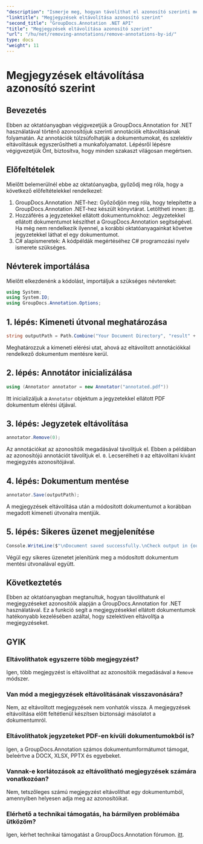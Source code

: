 ```yaml
---
"description": "Ismerje meg, hogyan távolíthat el azonosító szerinti megjegyzéseket a GroupDocs.Annotation for .NET segítségével. Hatékonyan korszerűsítheti dokumentum-munkafolyamatát."
"linktitle": "Megjegyzések eltávolítása azonosító szerint"
"second_title": "GroupDocs.Annotation .NET API"
"title": "Megjegyzések eltávolítása azonosító szerint"
"url": "/hu/net/removing-annotations/remove-annotations-by-id/"
type: docs
"weight": 11
---
```


# Megjegyzések eltávolítása azonosító szerint

## Bevezetés
Ebben az oktatóanyagban végigvezetjük a GroupDocs.Annotation for .NET használatával történő azonosítójuk szerinti annotációk eltávolításának folyamatán. Az annotációk túlzsúfolhatják a dokumentumokat, és szelektív eltávolításuk egyszerűsítheti a munkafolyamatot. Lépésről lépésre végigvezetjük Önt, biztosítva, hogy minden szakaszt világosan megértsen.
## Előfeltételek
Mielőtt belemerülnél ebbe az oktatóanyagba, győződj meg róla, hogy a következő előfeltételekkel rendelkezel:
1. GroupDocs.Annotation .NET-hez: Győződjön meg róla, hogy telepítette a GroupDocs.Annotation .NET-hez készült könyvtárat. Letöltheti innen: [itt](https://releases.groupdocs.com/annotation/net/).
2. Hozzáférés a jegyzetekkel ellátott dokumentumokhoz: Jegyzetekkel ellátott dokumentumot készíthet a GroupDocs.Annotation segítségével. Ha még nem rendelkezik ilyennel, a korábbi oktatóanyagainkat követve jegyzetekkel láthat el egy dokumentumot.
3. C# alapismeretek: A kódpéldák megértéséhez C# programozási nyelv ismerete szükséges.

## Névterek importálása
Mielőtt elkezdenénk a kódolást, importáljuk a szükséges névtereket:
```csharp
using System;
using System.IO;
using GroupDocs.Annotation.Options;
```

## 1. lépés: Kimeneti útvonal meghatározása
```csharp
string outputPath = Path.Combine("Your Document Directory", "result" + Path.GetExtension("input.pdf"));
```
Meghatározzuk a kimeneti elérési utat, ahová az eltávolított annotációkkal rendelkező dokumentum mentésre kerül.
## 2. lépés: Annotátor inicializálása
```csharp
using (Annotator annotator = new Annotator("annotated.pdf"))
```
Itt inicializáljuk a `Annotator` objektum a jegyzetekkel ellátott PDF dokumentum elérési útjával.
## 3. lépés: Jegyzetek eltávolítása
```csharp
annotator.Remove(0);
```
Az annotációkat az azonosítóik megadásával távolítjuk el. Ebben a példában az azonosítójú annotációt távolítjuk el. `0`. Lecserélheti `0` az eltávolítani kívánt megjegyzés azonosítójával.
## 4. lépés: Dokumentum mentése
```csharp
annotator.Save(outputPath);
```
A megjegyzések eltávolítása után a módosított dokumentumot a korábban megadott kimeneti útvonalra mentjük.
## 5. lépés: Sikeres üzenet megjelenítése
```csharp
Console.WriteLine($"\nDocument saved successfully.\nCheck output in {outputPath}.");
```
Végül egy sikeres üzenetet jelenítünk meg a módosított dokumentum mentési útvonalával együtt.

## Következtetés
Ebben az oktatóanyagban megtanultuk, hogyan távolíthatunk el megjegyzéseket azonosítóik alapján a GroupDocs.Annotation for .NET használatával. Ez a funkció segít a megjegyzésekkel ellátott dokumentumok hatékonyabb kezelésében azáltal, hogy szelektíven eltávolítja a megjegyzéseket.
## GYIK
### Eltávolíthatok egyszerre több megjegyzést?
Igen, több megjegyzést is eltávolíthat az azonosítóik megadásával a `Remove` módszer.
### Van mód a megjegyzések eltávolításának visszavonására?
Nem, az eltávolított megjegyzések nem vonhatók vissza. A megjegyzések eltávolítása előtt feltétlenül készítsen biztonsági másolatot a dokumentumról.
### Eltávolíthatok jegyzeteket PDF-en kívüli dokumentumokból is?
Igen, a GroupDocs.Annotation számos dokumentumformátumot támogat, beleértve a DOCX, XLSX, PPTX és egyebeket.
### Vannak-e korlátozások az eltávolítható megjegyzések számára vonatkozóan?
Nem, tetszőleges számú megjegyzést eltávolíthat egy dokumentumból, amennyiben helyesen adja meg az azonosítóikat.
### Elérhető a technikai támogatás, ha bármilyen problémába ütközöm?
Igen, kérhet technikai támogatást a GroupDocs.Annotation fórumon. [itt](https://forum.groupdocs.com/c/annotation/10).